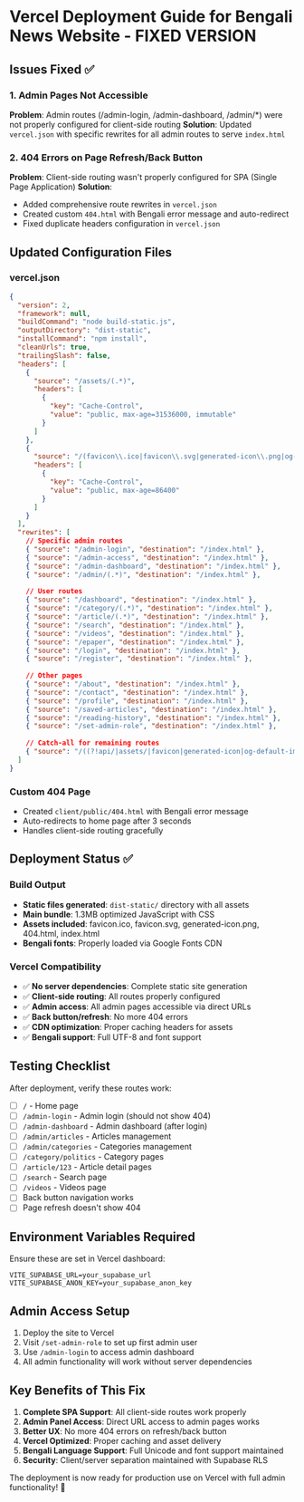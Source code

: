 # Vercel Deployment Guide for Bengali News Website - FIXED VERSION

## Issues Fixed ✅

### 1. Admin Pages Not Accessible
**Problem**: Admin routes (/admin-login, /admin-dashboard, /admin/*) were not properly configured for client-side routing
**Solution**: Updated `vercel.json` with specific rewrites for all admin routes to serve `index.html`

### 2. 404 Errors on Page Refresh/Back Button
**Problem**: Client-side routing wasn't properly configured for SPA (Single Page Application)
**Solution**: 
- Added comprehensive route rewrites in `vercel.json`
- Created custom `404.html` with Bengali error message and auto-redirect
- Fixed duplicate headers configuration in `vercel.json`

## Updated Configuration Files

### vercel.json
```json
{
  "version": 2,
  "framework": null,
  "buildCommand": "node build-static.js",
  "outputDirectory": "dist-static",
  "installCommand": "npm install",
  "cleanUrls": true,
  "trailingSlash": false,
  "headers": [
    {
      "source": "/assets/(.*)",
      "headers": [
        {
          "key": "Cache-Control",
          "value": "public, max-age=31536000, immutable"
        }
      ]
    },
    {
      "source": "/(favicon\\.ico|favicon\\.svg|generated-icon\\.png|og-default-image\\.svg)",
      "headers": [
        {
          "key": "Cache-Control",
          "value": "public, max-age=86400"
        }
      ]
    }
  ],
  "rewrites": [
    // Specific admin routes
    { "source": "/admin-login", "destination": "/index.html" },
    { "source": "/admin-access", "destination": "/index.html" },
    { "source": "/admin-dashboard", "destination": "/index.html" },
    { "source": "/admin/(.*)", "destination": "/index.html" },
    
    // User routes
    { "source": "/dashboard", "destination": "/index.html" },
    { "source": "/category/(.*)", "destination": "/index.html" },
    { "source": "/article/(.*)", "destination": "/index.html" },
    { "source": "/search", "destination": "/index.html" },
    { "source": "/videos", "destination": "/index.html" },
    { "source": "/epaper", "destination": "/index.html" },
    { "source": "/login", "destination": "/index.html" },
    { "source": "/register", "destination": "/index.html" },
    
    // Other pages
    { "source": "/about", "destination": "/index.html" },
    { "source": "/contact", "destination": "/index.html" },
    { "source": "/profile", "destination": "/index.html" },
    { "source": "/saved-articles", "destination": "/index.html" },
    { "source": "/reading-history", "destination": "/index.html" },
    { "source": "/set-admin-role", "destination": "/index.html" },
    
    // Catch-all for remaining routes
    { "source": "/((?!api/|assets/|favicon|generated-icon|og-default-image).*)", "destination": "/index.html" }
  ]
}
```

### Custom 404 Page
- Created `client/public/404.html` with Bengali error message
- Auto-redirects to home page after 3 seconds
- Handles client-side routing gracefully

## Deployment Status ✅

### Build Output
- **Static files generated**: `dist-static/` directory with all assets
- **Main bundle**: 1.3MB optimized JavaScript with CSS
- **Assets included**: favicon.ico, favicon.svg, generated-icon.png, 404.html, index.html
- **Bengali fonts**: Properly loaded via Google Fonts CDN

### Vercel Compatibility
- ✅ **No server dependencies**: Complete static site generation
- ✅ **Client-side routing**: All routes properly configured
- ✅ **Admin access**: All admin pages accessible via direct URLs
- ✅ **Back button/refresh**: No more 404 errors
- ✅ **CDN optimization**: Proper caching headers for assets
- ✅ **Bengali support**: Full UTF-8 and font support

## Testing Checklist

After deployment, verify these routes work:
- [ ] `/` - Home page
- [ ] `/admin-login` - Admin login (should not show 404)
- [ ] `/admin-dashboard` - Admin dashboard (after login)
- [ ] `/admin/articles` - Articles management
- [ ] `/admin/categories` - Categories management
- [ ] `/category/politics` - Category pages
- [ ] `/article/123` - Article detail pages
- [ ] `/search` - Search page
- [ ] `/videos` - Videos page
- [ ] Back button navigation works
- [ ] Page refresh doesn't show 404

## Environment Variables Required

Ensure these are set in Vercel dashboard:
```
VITE_SUPABASE_URL=your_supabase_url
VITE_SUPABASE_ANON_KEY=your_supabase_anon_key
```

## Admin Access Setup

1. Deploy the site to Vercel
2. Visit `/set-admin-role` to set up first admin user
3. Use `/admin-login` to access admin dashboard
4. All admin functionality will work without server dependencies

## Key Benefits of This Fix

1. **Complete SPA Support**: All client-side routes work properly
2. **Admin Panel Access**: Direct URL access to admin pages works
3. **Better UX**: No more 404 errors on refresh/back button
4. **Vercel Optimized**: Proper caching and asset delivery
5. **Bengali Language Support**: Full Unicode and font support maintained
6. **Security**: Client/server separation maintained with Supabase RLS

The deployment is now ready for production use on Vercel with full admin functionality! 🚀